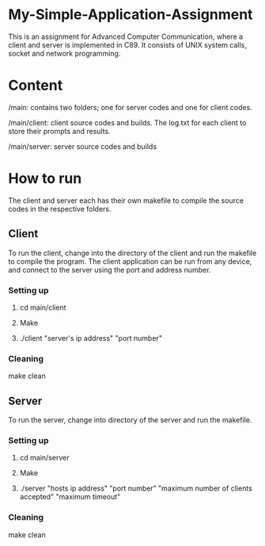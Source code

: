 # My-Simple-Application-Assignment
This is an assignment for Advanced Computer Communication, where a client and server is implemented in C89. It consists of UNIX system calls, socket and network programming. 

# Content
/main: contains two folders; one for server codes and one for client codes.

/main/client: client source codes and builds. The log.txt for each client to store their prompts and results. 

/main/server: server source codes and builds


# How to run
The client and server each has their own makefile to compile the source codes in the respective folders.

## Client
To run the client, change into the directory of the client and run the makefile to compile the program. The client application can be run from any device, and connect to the server using the port and address number. 

### Setting up
1. cd main/client

2. Make 

3. ./client "server's ip address" "port number"

### Cleaning 
make clean


## Server
To run the server, change into directory of the server and run the makefile. 

### Setting up
1. cd main/server

2. Make

3. ./server "hosts ip address" "port number" "maximum number of clients accepted" "maximum timeout"

### Cleaning
make clean

